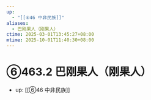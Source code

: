 ```yaml
---
up:
  - "[[⑥46 中非民族]]"
aliases:
  - 巴刚果人（刚果人）
ctime: 2025-03-01T13:45:27+08:00
mtime: 2025-10-01T11:40:30+08:00
---
```


# ⑥463.2 巴刚果人（刚果人）

- up: [[⑥46 中非民族]]
